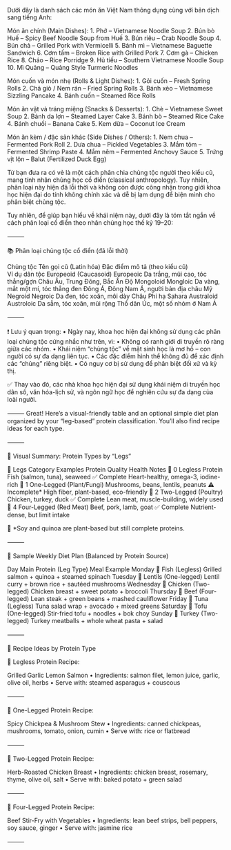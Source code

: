 Dưới đây là danh sách các món ăn Việt Nam thông dụng cùng với bản dịch sang tiếng Anh:

Món ăn chính (Main Dishes):
	1.	Phở – Vietnamese Noodle Soup
	2.	Bún bò Huế – Spicy Beef Noodle Soup from Huế
	3.	Bún riêu – Crab Noodle Soup
	4.	Bún chả – Grilled Pork with Vermicelli
	5.	Bánh mì – Vietnamese Baguette Sandwich
	6.	Cơm tấm – Broken Rice with Grilled Pork
	7.	Cơm gà – Chicken Rice
	8.	Cháo – Rice Porridge
	9.	Hủ tiếu – Southern Vietnamese Noodle Soup
	10.	Mì Quảng – Quảng Style Turmeric Noodles

Món cuốn và món nhẹ (Rolls & Light Dishes):
	1.	Gỏi cuốn – Fresh Spring Rolls
	2.	Chả giò / Nem rán – Fried Spring Rolls
	3.	Bánh xèo – Vietnamese Sizzling Pancake
	4.	Bánh cuốn – Steamed Rice Rolls

Món ăn vặt và tráng miệng (Snacks & Desserts):
	1.	Chè – Vietnamese Sweet Soup
	2.	Bánh da lợn – Steamed Layer Cake
	3.	Bánh bò – Steamed Rice Cake
	4.	Bánh chuối – Banana Cake
	5.	Kem dừa – Coconut Ice Cream

Món ăn kèm / đặc sản khác (Side Dishes / Others):
	1.	Nem chua – Fermented Pork Roll
	2.	Dưa chua – Pickled Vegetables
	3.	Mắm tôm – Fermented Shrimp Paste
	4.	Mắm nêm – Fermented Anchovy Sauce
	5.	Trứng vịt lộn – Balut (Fertilized Duck Egg)

Từ bạn đưa ra có vẻ là một cách phân chia chủng tộc người theo kiểu cũ, mang tính nhân chủng học cổ điển (classical anthropology). Tuy nhiên, phân loại này hiện đã lỗi thời và không còn được công nhận trong giới khoa học hiện đại do tính không chính xác và dễ bị lạm dụng để biện minh cho phân biệt chủng tộc.

Tuy nhiên, để giúp bạn hiểu về khái niệm này, dưới đây là tóm tắt ngắn về cách phân loại cổ điển theo nhân chủng học thế kỷ 19–20:

⸻

📚 Phân loại chủng tộc cổ điển (đã lỗi thời)

Chủng tộc	Tên gọi cũ (Latin hóa)	Đặc điểm mô tả (theo kiểu cũ)	
Ví dụ dân tộc
Europeoid (Caucasoid)	Europeoic	Da trắng, mũi cao, tóc thẳng/gợn	Châu Âu, Trung Đông, Bắc Ấn Độ
Mongoloid	Mongloic	Da vàng, mắt một mí, tóc thẳng đen	Đông Á, Đông Nam Á, người bản địa châu Mỹ
Negroid	Negroic	Da đen, tóc xoăn, môi dày	Châu Phi hạ Sahara
Australoid	Austroloic	Da sẫm, tóc xoăn, mũi rộng	Thổ dân Úc, một số nhóm ở Nam Á


⸻

❗ Lưu ý quan trọng:
	•	Ngày nay, khoa học hiện đại không sử dụng các phân loại chủng tộc cứng nhắc như trên, vì:
	•	Không có ranh giới di truyền rõ ràng giữa các nhóm.
	•	Khái niệm “chủng tộc” về mặt sinh học là mơ hồ – con người có sự đa dạng liên tục.
	•	Các đặc điểm hình thể không đủ để xác định các “chủng” riêng biệt.
	•	Có nguy cơ bị sử dụng để phân biệt đối xử và kỳ thị.

✅ Thay vào đó, các nhà khoa học hiện đại sử dụng khái niệm di truyền học dân số, văn hóa-lịch sử, và ngôn ngữ học để nghiên cứu sự đa dạng của loài người.

⸻
Great! Here’s a visual-friendly table and an optional simple diet plan organized by your “leg-based” protein classification. You’ll also find recipe ideas for each type.

⸻

🧩 Visual Summary: Protein Types by “Legs”

🔢 Legs	Category	Examples	Protein Quality	Health Notes
🐠 0	Legless Protein	Fish (salmon, tuna), seaweed	✅ Complete	Heart-healthy, omega-3, iodine-rich
🌱 1	One-Legged (Plant/Fungi)	Mushrooms, beans, lentils, peanuts	⚠️ Incomplete*	High fiber, plant-based, eco-friendly
🐔 2	Two-Legged (Poultry)	Chicken, turkey, duck	✅ Complete	Lean meat, muscle-building, widely used
🐄 4	Four-Legged (Red Meat)	Beef, pork, lamb, goat	✅ Complete	Nutrient-dense, but limit intake

🔹 *Soy and quinoa are plant-based but still complete proteins.

⸻

🥗 Sample Weekly Diet Plan (Balanced by Protein Source)

Day	Main Protein (Leg Type)	Meal Example
Monday	🐠 Fish (Legless)	Grilled salmon + quinoa + steamed spinach
Tuesday	🌱 Lentils (One-legged)	Lentil curry + brown rice + sautéed mushrooms
Wednesday	🐔 Chicken (Two-legged)	Chicken breast + sweet potato + broccoli
Thursday	🐄 Beef (Four-legged)	Lean steak + green beans + mashed cauliflower
Friday	🐠 Tuna (Legless)	Tuna salad wrap + avocado + mixed greens
Saturday	🌱 Tofu (One-legged)	Stir-fried tofu + noodles + bok choy
Sunday	🐔 Turkey (Two-legged)	Turkey meatballs + whole wheat pasta + salad


⸻

🍳 Recipe Ideas by Protein Type

🐠 Legless Protein Recipe:

Grilled Garlic Lemon Salmon
	•	Ingredients: salmon filet, lemon juice, garlic, olive oil, herbs
	•	Serve with: steamed asparagus + couscous

⸻

🌱 One-Legged Protein Recipe:

Spicy Chickpea & Mushroom Stew
	•	Ingredients: canned chickpeas, mushrooms, tomato, onion, cumin
	•	Serve with: rice or flatbread

⸻

🐔 Two-Legged Protein Recipe:

Herb-Roasted Chicken Breast
	•	Ingredients: chicken breast, rosemary, thyme, olive oil, salt
	•	Serve with: baked potato + green salad

⸻

🐄 Four-Legged Protein Recipe:

Beef Stir-Fry with Vegetables
	•	Ingredients: lean beef strips, bell peppers, soy sauce, ginger
	•	Serve with: jasmine rice

⸻
